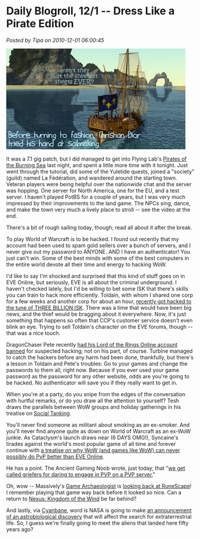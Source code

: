 # Daily Blogroll, 12/1 -- Dress Like a Pirate Edition

*Posted by Tipa on 2010-12-01 06:00:45*

![](../../../uploads/2010/11/potbs-2010-11-30-19-08-45-94.jpg "What's up with those sails?")

It was a 7.1 gig patch, but I did managed to get into Flying Lab's [Pirates of the Burning Sea](http://www.burningsea.com/page/home) last night, and spent a little more time with it tonight. Just went through the tutorial, did some of the Yuletide quests, joined a "society" (guild) named La Fédération, and wandered around the starting town. Veteran players were being helpful over the nationwide chat and the server was hopping. One server for North America, one for the EU, and a test server. I haven't played PotBS for a couple of years, but I was very much impressed by their improvements to the land game. The NPCs sing, dance, and make the town very much a lively place to stroll -- see the video at the end.

There's a bit of rough sailing today, though; read all about it after the break.


To play World of Warcraft is to be hacked. I found out recently that my account had been used to spam gold sellers over a bunch of servers, and I never give out my password to ANYONE. AND I have an authenticator! You just can't win. Some of the best minds with some of the best computers in the entire world devote all their time and energy to hacking WoW.

I'd like to say I'm shocked and surprised that this kind of stuff goes on in EVE Online, but seriously, EVE is all about the criminal underground. I haven't checked lately, but I'd be willing to bet some ISK that there's skills you can train to hack more efficiently. Toldain, with whom I shared one corp for a few weeks and another corp for about an hour, [recently got hacked to the tune of THREE BILLION ISK](http://toldaintalks.blogspot.com/2010/11/hack-update.html). There was a time that would have been big news, and the thief would be bragging about it everywhere. Now, it's just something that happens so often that CCP's customer service doesn't even blink an eye. Trying to sell Toldain's character on the EVE forums, though -- that was a nice touch.

DragonChaser Pete recently [had his Lord of the Rings Online account banned](http://dragonchasers.com/2010/11/30/lotro-hacked/) for suspected hacking; not on his part, of course. Turbine managed to catch the hackers before any harm had been done, thankfully, but there's a lesson in Toldain and Pete's troubles: Go to your games and change the passwords to them all, right now. Because if you ever used your game password as the password for any other website, odds are you're going to be hacked. No authenticator will save you if they really want to get in.

When you're at a party, do you snipe from the edges of the conversation with hurtful remarks, or do you draw all the attention to yourself? Tesh draws the parallels between WoW groups and holiday gatherings in his treatise on [Social Tanking](http://tishtoshtesh.wordpress.com/2010/11/30/social-tanking/).

You'll never find someone as militant about smoking as an ex-smoker. And you'll never find anyone quite as down on World of Warcraft as an ex-WoW junkie. As Cataclysm's launch draws near (6 DAYS OMG!), Syncaine's tirades against the world's most popular game of all time and forever continue with [a treatise on why WoW (and games like WoW) can never possibly do PvP better than EVE Online](http://syncaine.wordpress.com/2010/11/30/it-seems-much-easier-to-make-interesting-sandbox-pvp-content-then-it-is-to-maintain-and-create-pve-treadmill-content/). 

He has a point. The Ancient Gaming Noob wrote, just today, that "[we get called griefers for daring to engage in PVP on a PVP server.](http://tagn.wordpress.com/2010/11/30/november-in-review-5/)"

Oh, wow -- Massively's [Game Archaeologist](http://biobreak.wordpress.com/) is [looking back at RuneScape](http://massively.joystiq.com/2010/11/30/the-game-archaeologist-and-the-forbidden-runescape-the-highligh/)! I remember playing that game way back before it looked so nice. Can a return to [Nexus: Kingdom of the Wind](http://www.nexustk.com/) be far behind? 

And lastly, via [Cyanbane](http://www.cyanbane.com/post/1986851737/nasa-will-hold-a-news-conference-at-2-p-m-est-on), word is NASA is going to make [an announcement of an astrobiological discovery](http://www.nasa.gov/home/hqnews/2010/nov/HQ_M10-167_Astrobiology.html) that will affect the search for extraterrestrial life. So, I guess we're finally going to meet the aliens that landed here fifty years ago?



